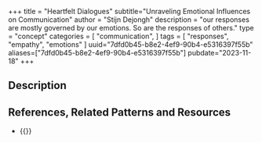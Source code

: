 +++
title = "Heartfelt Dialogues"
subtitle="Unraveling Emotional Influences on Communication"
author = "Stijn Dejongh"
description = "our responses are mostly governed by our emotions. So are the responses of others."
type = "concept"
categories = [
    "communication",
]
tags = [
    "responses", "empathy", "emotions"
]
uuid="7dfd0b45-b8e2-4ef9-90b4-e5316397f55b"
aliases=["7dfd0b45-b8e2-4ef9-90b4-e5316397f55b"]
pubdate="2023-11-18"
+++

## Description




## References, Related Patterns and Resources

* {{<reference author="Abrahams, M."
  year="2023"
  isbn="9781668010303"
  title="Think Faster, Talk Smarter"
  publisher="S&S/Simon Element"
  link="https://www.goodreads.com/book/show/101144770-think-faster-talk-smarter" >}}